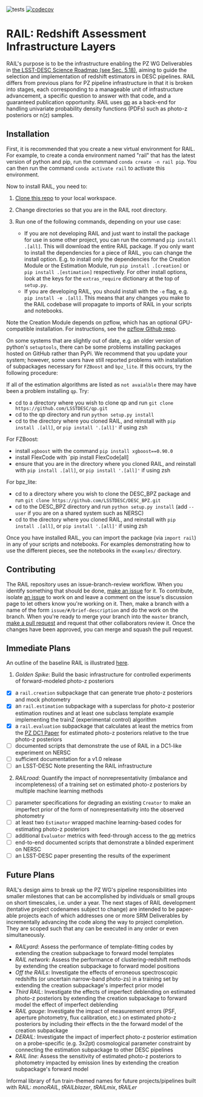 ![tests](https://github.com/LSSTDESC/BlendingToolKit/workflows/tests/badge.svg)
[![codecov](https://codecov.io/gh/LSSTDESC/RAIL/branch/master/graph/badge.svg)](https://codecov.io/gh/LSSTDESC/RAIL)

# RAIL: Redshift Assessment Infrastructure Layers

RAIL's purpose is to be the infrastructure enabling the PZ WG Deliverables in [the LSST-DESC Science Roadmap (see Sec. 5.18)](https://lsstdesc.org/assets/pdf/docs/DESC_SRM_latest.pdf), aiming to guide the selection and implementation of redshift estimators in DESC pipelines.
RAIL differs from previous plans for PZ pipeline infrastructure in that it is broken into stages, each corresponding to a manageable unit of infrastructure advancement, a specific question to answer with that code, and a guaranteed publication opportunity.
RAIL uses [qp](https://github.com/LSSTDESC/qp) as a back-end for handling univariate probability density functions (PDFs) such as photo-z posteriors or n(z) samples.

## Installation

First, it is recommended that you create a new virtual environment for RAIL.
For example, to create a conda environment named "rail" that has the latest version of python and pip, run the command `conda create -n rail pip`.
You can then run the command `conda activate rail` to activate this environment.

Now to install RAIL, you need to:
1. [Clone this repo](https://docs.github.com/en/github/creating-cloning-and-archiving-repositories/cloning-a-repository-from-github/cloning-a-repository) to your local workspace.
2. Change directories so that you are in the RAIL root directory.
3. Run one of the following commands, depending on your use case:

    - If you are not developing RAIL and just want to install the package for use in some other project, you can run the command `pip install .[all]`. This will download the entire RAIL package. 
    If you only want to install the dependencies for a piece of RAIL, you can change the install option. E.g. to install only the dependencies for the Creation Module or the Estimation Module, run `pip install .[creation]` or `pip install .[estimation]` respectively. For other install options, look at the keys for the `extras_require` dictionary at the top of `setup.py`.
    - If you are developing RAIL, you should install with the `-e` flag, e.g. `pip install -e .[all]`. This means that any changes you make to the RAIL codebase will propagate to imports of RAIL in your scripts and notebooks.

Note the Creation Module depends on pzflow, which has an optional GPU-compatible installation.
For instructions, see the [pzflow Github repo](https://github.com/jfcrenshaw/pzflow/).

On some systems that are slightly out of date, e.g. an older version of python's `setuptools`, there can be some problems installing packages hosted on GitHub rather than PyPi.  We recommend that you update your system; however, some users have still reported problems with installation of subpackages necessary for `FZBoost` and `bpz_lite`.  If this occurs, try the following procedure:

If all of the estimation algorithms are listed as `not avaialble` there may have been a problem installing `qp`.  Try:
- cd to a directory where you wish to clone qp and run `git clone https://github.com/LSSTDESC/qp.git`
- cd to the qp directory and run `python setup.py install`
- cd to the directory where you cloned RAIL, and reinstall with `pip install .[all]`, or `pip install '.[all]'` if using zsh

For FZBoost:
- install `xgboost` with the command `pip install xgboost==0.90.0`
- install FlexCode with `pip install FlexCode[all]
- ensure that you are in the directory where you cloned RAIL, and reinstall with `pip install .[all]`, or `pip install '.[all]'` if using zsh

For bpz_lite:
- cd to a directory where you wish to clone the DESC_BPZ package and run `git clone https://github.com/LSSTDESC/DESC_BPZ.git`
- cd to the DESC_BPZ directory and run `python setup.py install` (add `--user` if you are on a shared system such as NERSC)
- cd to the directory where you cloned RAIL, and reinstall with `pip install .[all]`, or `pip install '.[all]'` if using zsh

Once you have installed RAIL, you can import the package (via `import rail`) in any of your scripts and notebooks.
For examples demonstrating how to use the different pieces, see the notebooks in the `examples/` directory.

## Contributing

The RAIL repository uses an issue-branch-review workflow.
When you identify something that should be done, [make an issue](https://github.com/LSSTDESC/RAIL/issues/new) for it.
To contribute, isolate [an issue](https://github.com/LSSTDESC/RAIL/issues) to work on and leave a comment on the issue's discussion page to let others know you're working on it.
Then, make a branch with a name of the form `issue/#/brief-description` and do the work on the branch.
When you're ready to merge your branch into the `master` branch, [make a pull request](https://github.com/LSSTDESC/RAIL/compare) and request that other collaborators review it.
Once the changes have been approved, you can merge and squash the pull request.

## Immediate Plans

An outline of the baseline RAIL is illustrated [here](https://docs.google.com/drawings/d/1or8xyBqLkpc_4_Cr-ROSA3F7fBm3RMRnRzytorw_FYM/edit?usp=sharing).
1. _Golden Spike_: Build the basic infrastructure for controlled experiments of forward-modeled photo-z posteriors
- [X] a `rail.creation` subpackage that can generate true photo-z posteriors and mock photometry
- [X] an `rail.estimation` subpackage with a superclass for photo-z posterior estimation routines and at least one subclass template example implementing the trainZ (experimental control) algorithm
- [X] a `rail.evaluation` subpackage that calculates at least the metrics from the [PZ DC1 Paper](https://github.com/LSSTDESC/PZDC1paper) for estimated photo-z posteriors relative to the true photo-z posteriors
- [ ] documented scripts that demonstrate the use of RAIL in a DC1-like experiment on NERSC
- [ ] sufficient documentation for a v1.0 release
- [ ] an LSST-DESC Note presenting the RAIL infrastructure
2. _RAILroad_: Quantify the impact of nonrepresentativity (imbalance and incompleteness) of a training set on estimated photo-z posteriors by multiple machine learning methods
- [ ] parameter specifications for degrading an existing `Creator` to make an imperfect prior of the form of nonrepresentativity into the observed photometry
- [ ] at least two `Estimator` wrapped machine learning-based codes for estimating photo-z posteriors
- [ ] additional `Evaluator` metrics with feed-through access to the [qp](https://github.com/LSSTDESC/qp) metrics
- [ ] end-to-end documented scripts that demonstrate a blinded experiment on NERSC
- [ ] an LSST-DESC paper presenting the results of the experiment

## Future Plans

RAIL's design aims to break up the PZ WG's pipeline responsibilities into smaller milestones that can be accomplished by individuals or small groups on short timescales, i.e. under a year.
The next stages of RAIL development (tentative project codenames subject to change) are intended to be paper-able projects each of which addresses one or more SRM Deliverables by incrementally advancing the code along the way to project completion.
They are scoped such that any can be executed in any order or even simultaneously.
* _RAILyard_: Assess the performance of template-fitting codes by extending the creation subpackage to forward model templates
* _RAIL network_: Assess the performance of clustering-redshift methods by extending the creation subpackage to forward model positions
* _Off the RAILs_: Investigate the effects of erroneous spectroscopic redshifts (or uncertain narrow-band photo-zs) in a training set by extending the creation subpackage's imperfect prior model
* _Third RAIL_: Investigate the effects of imperfect deblending on estimated photo-z posteriors by extending the creation subpackage to forward model the effect of imperfect deblending
* _RAIL gauge_: Investigate the impact of measurement errors (PSF, aperture photometry, flux calibration, etc.) on estimated photo-z posteriors by including their effects in the the forward model of the creation subpackage
* _DERAIL_: Investigate the impact of imperfect photo-z posterior estimation on a probe-specific (e.g. 3x2pt) cosmological parameter constraint by connecting the estimation subpackage to other DESC pipelines
* _RAIL line_: Assess the sensitivity of estimated photo-z posteriors to photometry impacted by emission lines by extending the creation subpackage's forward model

Informal library of fun train-themed names for future projects/pipelines built with RAIL: _monoRAIL_, _tRAILblazer_, _tRAILmix_, _tRAILer_

